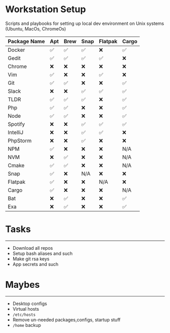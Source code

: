 # Workstation Setup
Scripts and playbooks for setting up local dev environment on Unix systems (Ubuntu, MacOs, ChromeOs)

| Package Name | Apt | Brew | Snap | Flatpak | Cargo |
|--------------|-----|------|------|---------|-------|
| Docker       |✅   |✅    |✅   |❌       |✅     |
| Gedit        |✅   |✅    |✅   |✅       |❌     |
| Chrome       |❌   |❌    |❌   |❌       |❌     |
| Vim          |✅   |❌    |❌   |✅       |❌     |
| Git          |✅   |✅    |❌   |❌       |✅     |
| Slack        |❌   |❌    |✅   |✅       |✅     |
| TLDR         |✅   |✅    |✅   |❌       |✅     |
| Php          |✅   |✅    |❌   |❌       |✅     |
| Node         |✅   |✅    |❌   |❌       |✅     |
| Spotify      |❌   |❌    |✅   |✅       |✅     |
| IntelliJ     |❌   |❌    |✅   |✅       |❌     |
| PhpStorm     |❌   |❌    |✅   |❌       |❌     |
| NPM          |✅   |❌    |❌   |❌       |N/A     |
| NVM          |❌   |✅    |❌   |❌       |N/A     |
| Cmake        |✅   |✅    |❌   |❌       |N/A     |
| Snap         |✅   |❌    |N/A   |❌       |❌     |
| Flatpak      |✅   |❌    |❌   |N/A       |❌     |
| Cargo        |✅   |❌    |❌   |❌       |N/A     |
| Bat          |❌   |✅    |❌   |❌       |✅     |
| Exa          |❌   |✅    |❌   |❌       |✅     |

# Tasks
----
 * Download all repos
 * Setup bash aliases and such
 * Make git rsa keys
 * App secrets and such

# Maybes
----
 * Desktop configs
 * Virtual hosts
 * `/etc/hosts`
 * Remove un-needed packages,configs, startup stuff
 * `/home` backup
